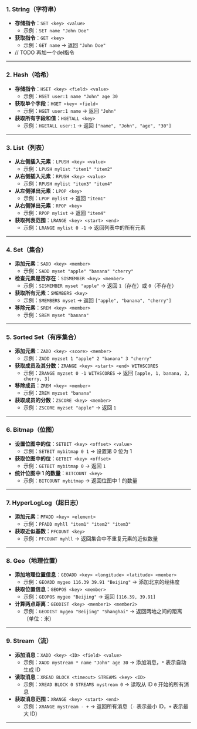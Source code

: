 ### 1. **String（字符串）**
- **存储指令**：`SET <key> <value>`
    - 示例：`SET name "John Doe"`
- **获取指令**：`GET <key>`
    - 示例：`GET name` → 返回 `"John Doe"`
- // TODO 再加一个del指令

---

### 2. **Hash（哈希）**
- **存储指令**：`HSET <key> <field> <value>`
    - 示例：`HSET user:1 name "John" age 30`
- **获取单个字段**：`HGET <key> <field>`
    - 示例：`HGET user:1 name` → 返回 `"John"`
- **获取所有字段和值**：`HGETALL <key>`
    - 示例：`HGETALL user:1` → 返回 `["name", "John", "age", "30"]`

---
### 3. **List（列表）**
- **从左侧插入元素**：`LPUSH <key> <value>`
    - 示例：`LPUSH mylist "item1" "item2"`
- **从右侧插入元素**：`RPUSH <key> <value>`
    - 示例：`RPUSH mylist "item3" "item4"`
- **从左侧弹出元素**：`LPOP <key>`
    - 示例：`LPOP mylist` → 返回 `"item1"`
- **从右侧弹出元素**：`RPOP <key>`
    - 示例：`RPOP mylist` → 返回 `"item4"`
- **获取列表范围**：`LRANGE <key> <start> <end>`
    - 示例：`LRANGE mylist 0 -1` → 返回列表中的所有元素

---

### 4. **Set（集合）**
- **添加元素**：`SADD <key> <member>`
    - 示例：`SADD myset "apple" "banana" "cherry"`
- **检查元素是否存在**：`SISMEMBER <key> <member>`
    - 示例：`SISMEMBER myset "apple"` → 返回 `1`（存在）或 `0`（不存在）
- **获取所有元素**：`SMEMBERS <key>`
    - 示例：`SMEMBERS myset` → 返回 `["apple", "banana", "cherry"]`
- **移除元素**：`SREM <key> <member>`
    - 示例：`SREM myset "banana"`

---

### 5. **Sorted Set（有序集合）**
- **添加元素**：`ZADD <key> <score> <member>`
    - 示例：`ZADD myzset 1 "apple" 2 "banana" 3 "cherry"`
- **获取成员及其分数**：`ZRANGE <key> <start> <end> WITHSCORES`
    - 示例：`ZRANGE myzset 0 -1 WITHSCORES` → 返回 `[apple, 1, banana, 2, cherry, 3]`
- **移除成员**：`ZREM <key> <member>`
    - 示例：`ZREM myzset "banana"`
- **获取成员的分数**：`ZSCORE <key> <member>`
    - 示例：`ZSCORE myzset "apple"` → 返回 `1`

---

### 6. **Bitmap（位图）**
- **设置位图中的位**：`SETBIT <key> <offset> <value>`
    - 示例：`SETBIT mybitmap 0 1` → 设置第 0 位为 1
- **获取位图中的位**：`GETBIT <key> <offset>`
    - 示例：`GETBIT mybitmap 0` → 返回 `1`
- **统计位图中 1 的数量**：`BITCOUNT <key>`
    - 示例：`BITCOUNT mybitmap` → 返回位图中 1 的数量

---

### 7. **HyperLogLog（超日志）**
- **添加元素**：`PFADD <key> <element>`
    - 示例：`PFADD myhll "item1" "item2" "item3"`
- **获取近似基数**：`PFCOUNT <key>`
    - 示例：`PFCOUNT myhll` → 返回集合中不重复元素的近似数量

---

### 8. **Geo（地理位置）**
- **添加地理位置信息**：`GEOADD <key> <longitude> <latitude> <member>`
    - 示例：`GEOADD mygeo 116.39 39.91 "Beijing"` → 添加北京的经纬度
- **获取位置信息**：`GEOPOS <key> <member>`
    - 示例：`GEOPOS mygeo "Beijing"` → 返回 `[116.39, 39.91]`
- **计算两点距离**：`GEODIST <key> <member1> <member2>`
    - 示例：`GEODIST mygeo "Beijing" "Shanghai"` → 返回两地之间的距离（单位：米）

---

### 9. **Stream（流）**
- **添加消息**：`XADD <key> <ID> <field> <value>`
    - 示例：`XADD mystream * name "John" age 30` → 添加消息，`*` 表示自动生成 ID
- **读取消息**：`XREAD BLOCK <timeout> STREAMS <key> <ID>`
    - 示例：`XREAD BLOCK 0 STREAMS mystream 0` → 读取从 ID `0` 开始的所有消息
- **获取消息范围**：`XRANGE <key> <start> <end>`
    - 示例：`XRANGE mystream - +` → 返回所有消息（`-` 表示最小 ID，`+` 表示最大 ID）

---

